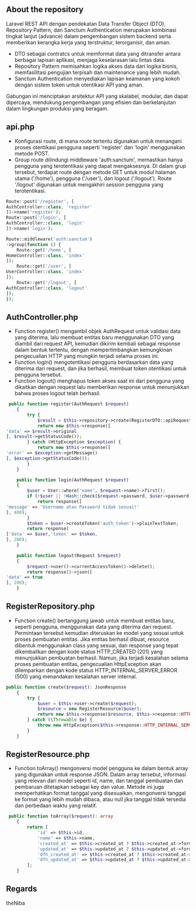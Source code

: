 ## About the repository

Laravel REST API dengan pendekatan Data Transfer Object (DTO), Repository Pattern, dan Sanctum Authentication merupakan kombinasi tingkat lanjut (advance) dalam pengembangan sistem backend serta memberikan kerangka kerja yang terstruktur, terorganisir, dan aman. 
- DTO sebagai contratcs untuk memformat data yang ditransfer antara berbagai lapisan aplikasi, menjaga keselarasan lalu lintas data.
- Repository Pattern memisahkan logika akses data dari logika bisnis, memfasilitasi pengujian terpisah dan maintenance yang lebih mudah.
- Sanctum Authentication menyediakan lapisan keamanan yang kokoh dengan sistem token untuk otentikasi API yang aman.
  
Gabungan ini menciptakan arsitektur API yang skalabel, modular, dan dapat dipercaya, mendukung pengembangan yang efisien dan berkelanjutan dalam lingkungan produksi yang beragam.

## api.php

- Konfigurasi route, di mana route tertentu digunakan untuk menangani proses otentikasi pengguna seperti 'register' dan 'login' menggunakan metode POST. 
- Group route dilindungi middleware 'auth:sanctum', memastikan hanya pengguna yang terotentikasi yang dapat mengaksesnya. Di dalam grup tersebut, terdapat route dengan metode GET untuk modul halaman utama ('/home'), pengguna ('/user'), dan logout ('/logout'). Route '/logout' digunakan untuk mengakhiri session pengguna yang terotentikasi.
``` php
Route::post('/register', [
AuthController::class, 'register'
])->name('register');
Route::post('/login', [
AuthController::class, 'login'
])->name('login');

Route::middleware('auth:sanctum')
->group(function () {
    Route::get('/home', [
HomeController::class, 'index'
]);
    Route::get('/user', [
UserController::class, 'index'
]);
    Route::get('/logout', [
AuthController::class, 'logout'
]);
});
```
## AuthController.php

- Function register() mengambil objek AuthRequest untuk validasi data yang diterima, lalu membuat entitas baru menggunakan DTO yang diambil dari request API, kemudian dikirim kembali sebagai response dalam bentuk tertentu, dengan mempertimbangkan kemungkinan pengecualian HTTP yang mungkin terjadi selama proses ini.
- Function login() mengotentikasi pengguna berdasarkan data yang diterima dari request, dan jika berhasil, membuat token otentikasi untuk pengguna tersebut.
- Function logout() menghapus token akses saat ini dari pengguna yang dikaitkan dengan request lalu memberikan response untuk menunjukkan bahwa proses logout telah berhasil.
``` php
 public function register(AuthRequest $request)
    {
        try {
            $result = $this->repository->create(RegisterDTO::apiRequest($request));
            return new $this->response([
'data' => $result->original
], $result->getStatusCode());
        } catch (HttpException $exception) {
            return new $this->response([
'error' => $exception->getMessage()
], $exception->getStatusCode());
        }
    }

    public function login(AuthRequest $request)
    {
        $user = User::where('name', $request->name)->first();
        if (!$user || !Hash::check($request->password, $user->password)) {
            return response([
'message' => 'Username atau Password tidak sesuai!'
], 400);
        }
        $token = $user->createToken('auth_token')->plainTextToken;
        return response(
['data' => $user,'token' => $token,
], 200);
    }

    public function logout(Request $request)
    {
        $request->user()->currentAccessToken()->delete();
        return response()->json([
'data' => true
], 200);
    }
```
## RegisterRepository.php

- Function create() bertanggung jawab untuk membuat entitas baru, seperti pengguna, menggunakan data yang diterima dari request. Permintaan tersebut kemudian diteruskan ke model yang sesuai untuk proses pembuatan entitas. Jika entitas berhasil dibuat, resource dibentuk menggunakan class yang sesuai, dan response yang tepat dikembalikan dengan kode status HTTP_CREATED (201) yang menunjukkan pembuatan berhasil. Namun, jika terjadi kesalahan selama proses pembuatan entitas, pengecualian HttpException akan dilemparkan dengan kode status HTTP_INTERNAL_SERVER_ERROR (500) yang menandakan kesalahan server internal.
``` php
public function create($request): JsonResponse
    {
        try {
            $user = $this->user->create($request);
            $resource = new RegisterResource($user);
            return new $this->response($resource, $this->response::HTTP_CREATED);
        } catch (\Throwable $e) {
            throw new HttpException($this->response::HTTP_INTERNAL_SERVER_ERROR, 'Error server internal');
        }
    }
```
## RegisterResource.php
- Function toArray() mengonversi model pengguna ke dalam bentuk array yang digunakan untuk response JSON. Dalam array tersebut, informasi yang relevan dari model seperti id, name, dan tanggal pembuatan dan pembaruan ditetapkan sebagai key dan value. Metode ini juga memperhatikan format tanggal yang disesuaikan, mengonversi tanggal ke format yang lebih mudah dibaca, atau null jika tanggal tidak tersedia dan perbedaan waktu yang relatif.
``` php
 public function toArray($request): array
    {
        return [
            'id' => $this->id,
            'name' => $this->name,
            'created_at' => $this->created_at ? $this->created_at->format('d M Y H:i') : null,
            'updated_at' => $this->updated_at ? $this->updated_at->format('d M Y H:i') : null,
            'dfh_created_at' => $this->created_at ? $this->created_at->diffForHumans() : null,
            'dfh_updated_at' => $this->updated_at ? $this->updated_at->diffForHumans() : null,
        ];
    }
```
## Regards

theNiba
